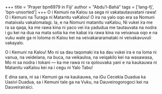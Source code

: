 +++
title = 'Prayer bpn6979 in Fiji'
author = "Abdu'l-Bahá"
tags = ['lang-fj', 'bpn-unsorted']
+++
O i Kemuni na Kalou sa sega ni vakatautauvatani rawa! O i Kemuni na Turaga ni Matanitu vaKalou! O ira na yalo oqo era sa Nomuni mataivalu vakalomalagi. Ia, e na Nomuni matanitu vaKalou, Ni vukei ira me ra sa qaqa, ka me rawa kina ni yaco vei ira yadudua me tautauvata na nodra i gu kei na dua na mata sotia ka me kabai ira rawa kina na veivanua oqo e na vuku wale ga ni loloma ni Kalou kei na veivakararamataki ni veivakavuvuli vakayalo.

O i Kemuni na Kalou! Mo ni sa dau taqomaki ira ka dau vukei ira e na loma ni vanua, na veidelana, na buca, na veikauloa, na veiqakilo kei na wasawasa, Mo ni sa nodra i tokani — ka me rawa ni ra qolouvaka yani e na kaukauwa ni Matanitu vaKalou kei na i cegu ni Yalo Tabu!

E dina sara, ni sa i Kemuni ga na kaukauwa, na iGu Cecekia Duadua ka Uasivi Duadua, sa i Kemuni tale ga na Vuku, na Dauveirogorogoci kei na Dauveirairaici.
